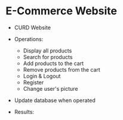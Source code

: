 # E-Commerce Website

- CURD Website
  
- Operations:
  
   - Display all products
   - Search for products
   - Add products to the cart
   - Remove products from the cart
   - Login & Logout
   - Register
   - Change user's picture
     
- Update database when operated

- Results:
